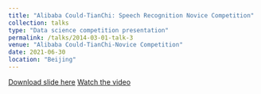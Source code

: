 ```yaml
---
title: "Alibaba Could-TianChi: Speech Recognition Novice Competition"
collection: talks
type: "Data science competition presentation"
permalink: /talks/2014-03-01-talk-3
venue: "Alibaba Could-TianChi-Novice Competition"
date: 2021-06-30
location: "Beijing"
---
```


[Download slide here](https://docs.google.com/presentation/d/1-U_QbUO_WDIXtvCo45PnDCRsJa0A3_Ur/edit#slide=id.p31)
[Watch the video](https://www.bilibili.com/video/BV1Uq4y1E7Di?p=1)
